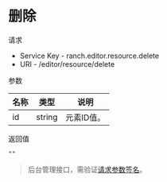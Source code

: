 # 删除

请求
- Service Key - ranch.editor.resource.delete
- URI - /editor/resource/delete

参数

|名称|类型|说明|
|---|---|---|
|id|string|元素ID值。|

返回值
```
""
```

> 后台管理接口，需验证[请求参数签名](https://github.com/heisedebaise/tephra/blob/master/tephra-ctrl/doc/sign.md)。
